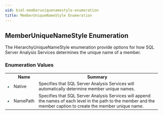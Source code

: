 ```yaml
---
uid: biml-memberuniquenamestyle-enumeration
title: MemberUniqueNameStyle Enumeration
---
```


## MemberUniqueNameStyle Enumeration

<div class="LanguageSummary"><div class ="SummaryItem">The HierarchyUniqueNameStyle enumeration provide options for how SQL Server Analysis Services determines the unique name of a member.</div></div>
<div class="EnumValueGroup">

### Enumeration Values

<table id="EnumValue" class="MemberList"><tbody><tr><th class="MemberTypeIconColumnHeader">&nbsp;</th><th class="MemberNameColumnHeader">Name</th><th class="MemberSummaryColumnHeader">Summary</th></tr><tr class="cd0"><td align="center" class="MemberTypeIcon"><img src="enumValue.png"></img></td><td class="MemberName">Native</td><td class="MemberSummary"><div class ="SummaryItem">Specifies that SQL Server Analysis Services will automatically determine member unique names.</div></td></tr><tr class="cd1"><td align="center" class="MemberTypeIcon"><img src="enumValue.png"></img></td><td class="MemberName">NamePath</td><td class="MemberSummary"><div class ="SummaryItem">Specifies that SQL Server Analysis Services will append the names of each level in the path to the member and the member caption to create the member unique name.</div></td></tr></tbody></table>
</div>